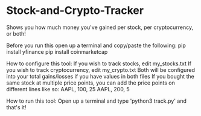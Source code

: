 # Stock-and-Crypto-Tracker
Shows you how much money you've gained per stock, per cryptocurrency, or both!


Before you run this open up a terminal and copy/paste the following:
pip install yfinance
pip install coinmarketcap


How to configure this tool:
If you wish to track stocks, edit my_stocks.txt
If you wish to track cryptocurrency, edit my_crypto.txt
Both will be configured into your total gains/losses if you have values in both files
If you bought the same stock at multiple price points, you can add the price points on different lines like so:
AAPL, 100, 25
AAPL, 200, 5

How to run this tool:
Open up a terminal and type 'python3 track.py' and that's it!
